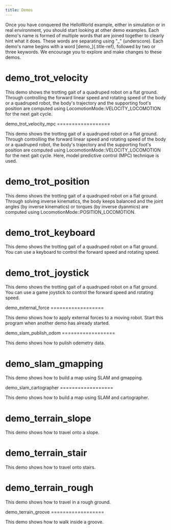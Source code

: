 ```yaml
---
title: Demos
---
```


Once you have conquered the HelloWorld example, either in simulation or in real environment, you should start looking at other demo examples. Each demo\'s name is formed of multiple words that are joined together to clearly hint what it does. These words are separating using \"\_\" (underscore). Each demo\'s name begins with a word [demo\_]{.title-ref}, followed by two or three keywords. We encourage you to explore and make changes to these demos.

# demo_trot_velocity

This demo shows the trotting gait of a quadruped robot on a flat ground. Through controlling the forward linear speed and rotating speed of the body or a quadruped robot, the body\'s trajectory and the supporting foot\'s position are computed using LocomotionMode::VELOCITY_LOCOMOTION for the next gait cycle.

demo_trot_velocity_mpc ==================

This demo shows the trotting gait of a quadruped robot on a flat ground. Through controlling the forward linear speed and rotating speed of the body or a quadruped robot, the body\'s trajectory and the supporting foot\'s position are computed using LocomotionMode::VELOCITY_LOCOMOTION for the next gait cycle. Here, model predictive control (MPC) technique is used.

# demo_trot_position

This demo shows the trotting gait of a quadruped robot on a flat ground. Through solving inverse kinematics, the body keeps balanced and the joint angles (by inverse kinematics) or torques (by inverse dyanmics) are computed using LocomotionMode::POSITION_LOCOMOTION.

# demo_trot_keyboard

This demo shows the trotting gait of a quadruped robot on a flat ground. You can use a keyboard to control the forward speed and rotating speed.

# demo_trot_joystick

This demo shows the trotting gait of a quadruped robot on a flat ground. You can use a game joystick to control the forward speed and rotating speed.

demo_external_force ==================

This demo shows how to apply external forces to a moving robot. Start this program when another demo has already started.

demo_slam_publish_odom ==================

This demo shows how to pulish odemetry data.

# demo_slam_gmapping

This demo shows how to build a map using SLAM and gmapping.

demo_slam_cartographer ==================

This demo shows how to build a map using SLAM and cartographer.

# demo_terrain_slope

This demo shows how to travel onto a slope.

# demo_terrain_stair

This demo shows how to travel onto stairs.

# demo_terrain_rough

This demo shows how to travel in a rough ground.

demo_terrain_groove ==================

This demo shows how to walk inside a groove.
